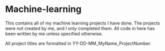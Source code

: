 # Machine-learning
This contains all of my machine learning projects I have done. The projects were not created by me, and I only completed them. All code in here has been written by me unless specified otherwise.

All project titles are formatted in YY-DD-MM_MyName_ProjectNumber.
